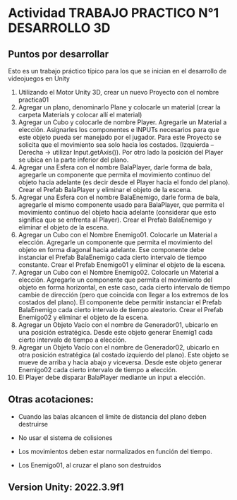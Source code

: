 # Actividad TRABAJO PRACTICO N°1 DESARROLLO 3D
## Puntos por desarrollar
Esto es un trabajo práctico típico para los que se inician en el desarrollo de videojuegos en Unity
1) Utilizando el Motor Unity 3D, crear un nuevo Proyecto con el nombre practica01
2) Agregar un plano, denominarlo Plane y colocarle un material (crear la carpeta Materials
y colocar allí el material)
3) Agregar un Cubo y colocarle de nombre Player. Agregarle un Material a elección.
Asignarles los componentes e INPUTs necesarios para que este objeto pueda ser
manejado por el jugador. Para este Proyecto se solicita que el movimiento sea solo hacia
los costados. (Izquierda – Derecha -> utilizar Input.getAxis()). Por otro lado la posición
del Player se ubica en la parte inferior del plano.
4) Agregar una Esfera con el nombre BalaPlayer, darle forma de bala, agregarle un
componente que permita el movimiento continuo del objeto hacia adelante (es decir
desde el Player hacia el fondo del plano). Crear el Prefab BalaPlayer y eliminar el objeto
de la escena.
5) Agregar una Esfera con el nombre BalaEnemigo, darle forma de bala, agregarle el mismo
componente usado para BalaPlayer, que permita el movimiento continuo del objeto
hacia adelante (considerar que esto significa que se enfrenta al Player). Crear el Prefab
BalaEnemigo y eliminar el objeto de la escena.
6) Agregar un Cubo con el Nombre Enemigo01. Colocarle un Material a elección. Agregarle
un componente que permita el movimiento del objeto en forma diagonal hacia
adelante. Ese componente debe instanciar el Prefab BalaEnemigo cada cierto intervalo
de tiempo constante. Crear el Prefab Enemigo01 y eliminar el objeto de la escena.
7) Agregar un Cubo con el Nombre Enemigo02. Colocarle un Material a elección. Agregarle
un componente que permita el movimiento del objeto en forma horizontal, en este
caso, cada cierto intervalo de tiempo cambie de dirección (pero que coincida con llegar
a los extremos de los costados del plano). El componente debe permitir instanciar el
Prefab BalaEnemigo cada cierto intervalo de tiempo aleatorio. Crear el Prefab
Enemigo02 y eliminar el objeto de la escena.
8) Agregar un Objeto Vacío con el nombre de Generador01, ubicarlo en una posición
estratégica. Desde este objeto generar Enemig1 cada cierto intervalo de tiempo a
elección.
9) Agregar un Objeto Vacío con el nombre de Generador02, ubicarlo en otra posición
estratégica (al costado izquierdo del plano). Este objeto se mueve de arriba y hacia
abajo y viceversa. Desde este objeto generar Enemigo02 cada cierto intervalo de
tiempo a elección.
10) El Player debe disparar BalaPlayer mediante un input a elección.

## Otras acotaciones:

- Cuando las balas alcancen el limite de distancia del plano deben destruirse

- No usar el sistema de colisiones

- Los movimientos deben estar normalizados en función del tiempo.

- Los Enemigo01, al cruzar el plano son destruidos
## Version Unity: 2022.3.9f1